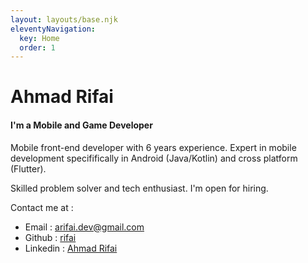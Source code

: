 ```yaml
---
layout: layouts/base.njk
eleventyNavigation:
  key: Home
  order: 1
---
```

# Ahmad Rifai

#### I'm a Mobile and Game Developer

Mobile front-end developer with 6 years experience. Expert in mobile development specififically in Android (Java/Kotlin) and cross platform (Flutter). 

Skilled problem solver and tech enthusiast. I'm open for hiring.

Contact me at :
* Email : <arifai.dev@gmail.com>
* Github : [rifai](https://github.com/rifai/)
* Linkedin : [Ahmad Rifai](https://www.linkedin.com/in/ahmad-rifai-66b05973/)